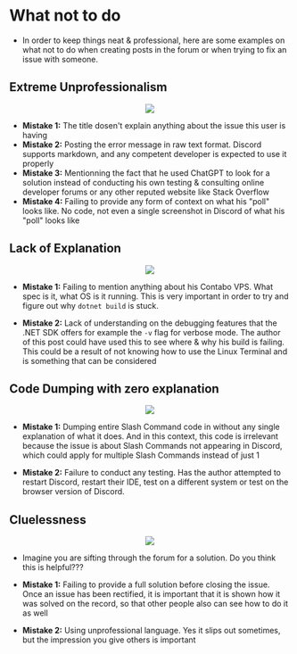 # What not to do

- In order to keep things neat & professional, here are some examples on what not to do when creating posts in the forum or when trying to fix an issue with someone.

## Extreme Unprofessionalism
<p align="center">
    <img src="https://imgur.com/LeJbv5g.png"/>
</p>

- **Mistake 1:** The title dosen't explain anything about the issue this user is having
- **Mistake 2:** Posting the error message in raw text format. Discord supports markdown, and any competent developer is expected to use it properly
- **Mistake 3:** Mentionning the fact that he used ChatGPT to look for a solution instead of conducting his own testing & consulting online developer forums or any other reputed website like Stack Overflow
- **Mistake 4:** Failing to provide any form of context on what his "poll" looks like. No code, not even a single screenshot in Discord of what his "poll" looks like

## Lack of Explanation

<p align="center">
    <img src="https://imgur.com/jn0AgZU.png"/>
</p>

- **Mistake 1:** Failing to mention anything about his Contabo VPS. What spec is it, what OS is it running. This is very important in order to try and figure out why `dotnet build` is stuck.

- **Mistake 2:** Lack of understanding on the debugging features that the .NET SDK offers for example the `-v` flag for verbose mode. The author of this post could have used this to see where & why his build is failing. This could be a result of not knowing how to use the Linux Terminal and is something that can be considered

## Code Dumping with zero explanation

<p align="center">
    <img src="https://imgur.com/3GxsMUY.png"/>
</p>

- **Mistake 1:** Dumping entire Slash Command code in without any single explanation of what it does. And in this context, this code is irrelevant because the issue is about Slash Commands not appearing in Discord, which could apply for multiple Slash Commands instead of just 1

- **Mistake 2:** Failure to conduct any testing. Has the author attempted to restart Discord, restart their IDE, test on a different system or test on the browser version of Discord.

## Cluelessness

<p align="center">
    <img src="https://imgur.com/RwRbey9.png"/>
</p>

- Imagine you are sifting through the forum for a solution. Do you think this is helpful???

- **Mistake 1:** Failing to provide a full solution before closing the issue. Once an issue has been rectified, it is important that it is shown how it was solved on the record, so that other people also can see how to do it as well

- **Mistake 2:** Using unprofessional language. Yes it slips out sometimes, but the impression you give others is important